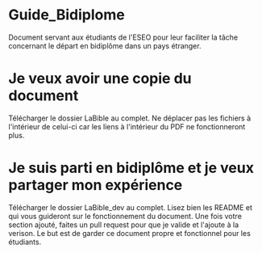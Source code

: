 # Guide_Bidiplome
Document servant aux étudiants de l'ESEO pour leur faciliter la tâche concernant le départ en bidiplôme dans un pays étranger.


# Je veux avoir une copie du document
Télécharger le dossier LaBible au complet. Ne déplacer pas les fichiers à l'intérieur de celui-ci car les liens à l'intérieur du PDF ne fonctionneront plus.

# Je suis parti en bidiplôme et je veux partager mon expérience
Télécharger le dossier LaBible_dev au complet.
Lisez bien les README et qui vous guideront sur le fonctionnement du document.
Une fois votre section ajouté, faites un pull request pour que je valide et l'ajoute à la verison.
Le but est de garder ce document propre et fonctionnel pour les étudiants.
